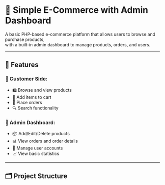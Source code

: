 # 🛒 Simple E-Commerce with Admin Dashboard

A basic PHP-based e-commerce platform that allows users to browse and purchase products,  
with a built-in admin dashboard to manage products, orders, and users.

---

## 🚀 Features

### 👤 Customer Side:
- 🛍 Browse and view products
- 🛒 Add items to cart
- 🧾 Place orders
- 🔍 Search functionality

### 🔧 Admin Dashboard:
- 📦 Add/Edit/Delete products
- 📊 View orders and order details
- 👤 Manage user accounts
- 📈 View basic statistics

---

## 🗂 Project Structure

